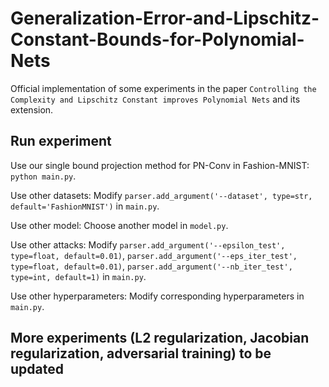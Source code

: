 # Generalization-Error-and-Lipschitz-Constant-Bounds-for-Polynomial-Nets

Official implementation of some experiments in the paper `Controlling the Complexity and Lipschitz Constant improves Polynomial Nets` and its extension.

## Run experiment

Use our single bound projection method for PN-Conv in Fashion-MNIST: `python main.py`.

Use other datasets: Modify `parser.add_argument('--dataset', type=str, default='FashionMNIST')` in `main.py`.

Use other model: Choose another model in `model.py`.

Use other attacks: Modify `parser.add_argument('--epsilon_test', type=float, default=0.01)`, `parser.add_argument('--eps_iter_test', type=float, default=0.01)`, `parser.add_argument('--nb_iter_test', type=int, default=1)` in `main.py`.


Use other hyperparameters: Modify corresponding hyperparameters in `main.py`.


## More experiments (L2 regularization, Jacobian regularization, adversarial training) to be updated

